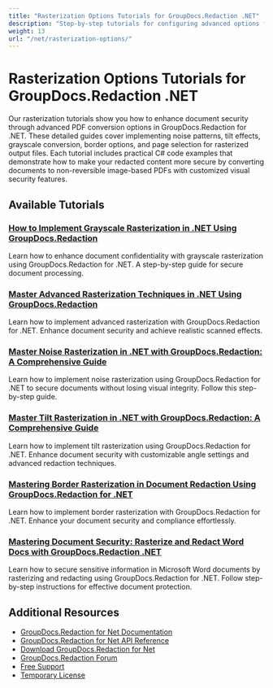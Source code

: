 ```yaml
---
title: "Rasterization Options Tutorials for GroupDocs.Redaction .NET"
description: "Step-by-step tutorials for configuring advanced options for rasterized PDF output including noise, tilt, grayscale, and borders in GroupDocs.Redaction for .NET."
weight: 13
url: "/net/rasterization-options/"
---
```


# Rasterization Options Tutorials for GroupDocs.Redaction .NET

Our rasterization tutorials show you how to enhance document security through advanced PDF conversion options in GroupDocs.Redaction for .NET. These detailed guides cover implementing noise patterns, tilt effects, grayscale conversion, border options, and page selection for rasterized output files. Each tutorial includes practical C# code examples that demonstrate how to make your redacted content more secure by converting documents to non-reversible image-based PDFs with customized visual security features.

## Available Tutorials

### [How to Implement Grayscale Rasterization in .NET Using GroupDocs.Redaction](./implement-grayscale-rasterization-groupdocs-redaction-net/)
Learn how to enhance document confidentiality with grayscale rasterization using GroupDocs.Redaction for .NET. A step-by-step guide for secure document processing.

### [Master Advanced Rasterization Techniques in .NET Using GroupDocs.Redaction](./advanced-rasterization-groupdocs-redaction-net/)
Learn how to implement advanced rasterization with GroupDocs.Redaction for .NET. Enhance document security and achieve realistic scanned effects.

### [Master Noise Rasterization in .NET with GroupDocs.Redaction&#58; A Comprehensive Guide](./groupdocs-redaction-net-noise-rasterization-guide/)
Learn how to implement noise rasterization using GroupDocs.Redaction for .NET to secure documents without losing visual integrity. Follow this step-by-step guide.

### [Master Tilt Rasterization in .NET with GroupDocs.Redaction&#58; A Comprehensive Guide](./master-tilt-rasterization-groupdocs-redaction-net/)
Learn how to implement tilt rasterization using GroupDocs.Redaction for .NET. Enhance document security with customizable angle settings and advanced redaction techniques.

### [Mastering Border Rasterization in Document Redaction Using GroupDocs.Redaction for .NET](./groupdocs-redaction-net-border-rasterization-guide/)
Learn how to implement border rasterization with GroupDocs.Redaction for .NET. Enhance your document security and compliance effortlessly.

### [Mastering Document Security&#58; Rasterize and Redact Word Docs with GroupDocs.Redaction .NET](./secure-word-docs-rasterize-redact-net/)
Learn how to secure sensitive information in Microsoft Word documents by rasterizing and redacting using GroupDocs.Redaction for .NET. Follow step-by-step instructions for effective document protection.

## Additional Resources

- [GroupDocs.Redaction for Net Documentation](https://docs.groupdocs.com/redaction/net/)
- [GroupDocs.Redaction for Net API Reference](https://reference.groupdocs.com/redaction/net/)
- [Download GroupDocs.Redaction for Net](https://releases.groupdocs.com/redaction/net/)
- [GroupDocs.Redaction Forum](https://forum.groupdocs.com/c/redaction/33)
- [Free Support](https://forum.groupdocs.com/)
- [Temporary License](https://purchase.groupdocs.com/temporary-license/)

